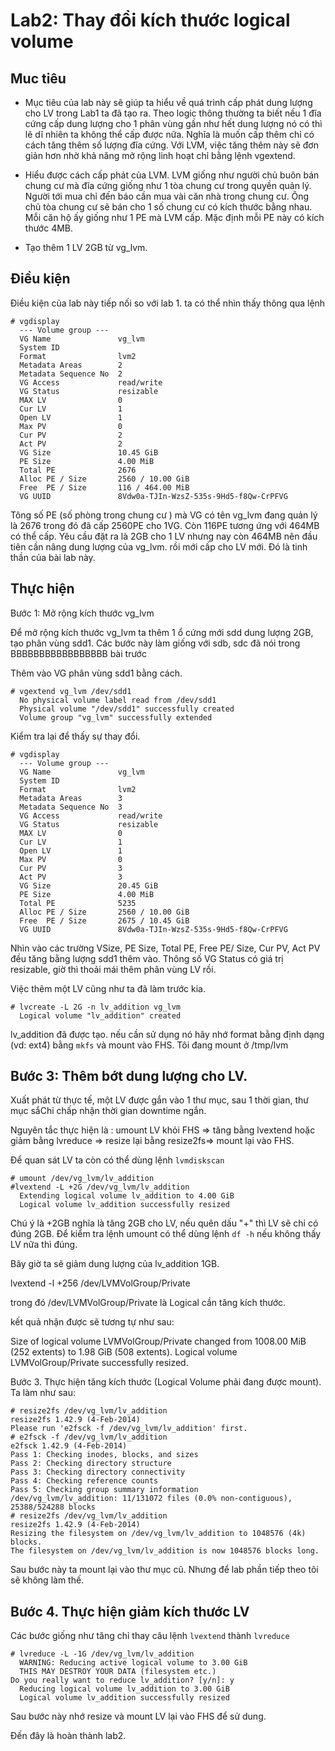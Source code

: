 # Lab2: Thay đổi kích thước logical volume

## Muc tiêu 

* Mục tiêu của lab này sẽ giúp ta hiểu về quá trình cấp phát dung lượng cho LV trong Lab1 ta đã tạo ra. Theo logic thông thường ta
biết nếu 1 đĩa cứng cấp dung lượng cho 1 phân vùng gần như hết dung lượng nó có thì lẽ dĩ nhiên ta không thể cấp được nữa. Nghĩa là muốn cấp thêm
chỉ có cách tăng thêm số lượng đĩa cứng. Với LVM, việc tăng thêm này sẽ đơn giản hơn nhờ khả năng mở rộng linh hoạt chỉ bằng lệnh vgextend.

* Hiểu được cách cấp phát của LVM. LVM giống như người chủ buôn bán chung cư mà đĩa cứng giống như 1 tòa chung cư trong quyền quản lý.
Người tới mua chỉ đến báo cần mua vài căn nhà trong chung cư. Ông chủ tòa chung cư sẽ bán cho 1 số chung cư có kích thước bằng nhau. Mỗi căn hộ ấy 
giống như 1 PE mà LVM cấp. Mặc định mỗi PE này có kích thước 4MB.

* Tạo thêm 1 LV 2GB từ vg_lvm.

## Điều kiện

Điều kiện của lab này tiếp nối so với lab 1. ta có thể nhìn thấy thông qua lệnh 

```
# vgdisplay
  --- Volume group ---
  VG Name               vg_lvm
  System ID
  Format                lvm2
  Metadata Areas        2
  Metadata Sequence No  2
  VG Access             read/write
  VG Status             resizable
  MAX LV                0
  Cur LV                1
  Open LV               1
  Max PV                0
  Cur PV                2
  Act PV                2
  VG Size               10.45 GiB
  PE Size               4.00 MiB
  Total PE              2676
  Alloc PE / Size       2560 / 10.00 GiB
  Free  PE / Size       116 / 464.00 MiB
  VG UUID               8Vdw0a-TJIn-WzsZ-535s-9Hd5-f8Qw-CrPFVG
```

Tông số PE (số phòng trong chung cư ) mà VG có tên vg_lvm đang quản lý là 2676 trong đó đã cấp 2560PE cho 1VG. Còn 116PE tương ứng với 464MB có thể cấp.
Yêu cầu đặt ra là 2GB cho 1 LV nhưng nay còn 464MB nên đầu tiên cần nâng dung lượng của vg_lvm. rồi mới cấp cho LV mới. Đó là tinh thần của bài lab này.

## Thực hiện

Bước 1: Mở rộng kích thước vg_lvm

Để mở rộng kích thước vg_lvm ta thêm 1 ổ cứng mới sdd dung lượng 2GB, tạo phân vùng sdd1. Các bước này làm giống với sdb, sdc đã nói trong BBBBBBBBBBBBBBBBB bài trước

Thêm vào VG phân vùng sdd1 bằng cách. 

```
# vgextend vg_lvm /dev/sdd1
  No physical volume label read from /dev/sdd1
  Physical volume "/dev/sdd1" successfully created
  Volume group "vg_lvm" successfully extended
```

Kiểm tra lại để thấy sự thay đổi.

```
# vgdisplay
  --- Volume group ---
  VG Name               vg_lvm
  System ID
  Format                lvm2
  Metadata Areas        3
  Metadata Sequence No  3
  VG Access             read/write
  VG Status             resizable
  MAX LV                0
  Cur LV                1
  Open LV               1
  Max PV                0
  Cur PV                3
  Act PV                3
  VG Size               20.45 GiB
  PE Size               4.00 MiB
  Total PE              5235
  Alloc PE / Size       2560 / 10.00 GiB
  Free  PE / Size       2675 / 10.45 GiB
  VG UUID               8Vdw0a-TJIn-WzsZ-535s-9Hd5-f8Qw-CrPFVG
```

Nhìn vào các trường VSize, PE Size, Total PE, Free PE/ Size, Cur PV, Act PV đều tăng bằng lượng sdd1 thêm vào.
Thông số VG Status có giá trị resizable, giờ thì thoải mái thêm phân vùng LV rồi. 

Việc thêm một LV cũng như ta đã làm trước kia. 

```
# lvcreate -L 2G -n lv_addition vg_lvm
  Logical volume "lv_addition" created
```

lv_addition  đã được tạo. nếu cần sử dụng nó hãy nhớ format bằng định dạng (vd: ext4) bằng `mkfs` và mount vào FHS. Tôi đang mount ở /tmp/lvm 

## Bước 3: Thêm bớt dung lượng cho LV.

Xuất phát từ thực tế, một LV được gắn vào 1 thư mục, sau 1 thời gian, thư mục sắChỉ chấp nhận thời gian downtime ngắn.

Nguyên tắc thực hiện là : umount LV khỏi FHS => tăng bằng lvextend hoặc giảm bằng lvreduce => resize lại bằng resize2fs=> mount lại vào FHS.

Để quan sát LV ta còn có thể dùng lệnh `lvmdiskscan` 

```
# umount /dev/vg_lvm/lv_addition
#lvextend -L +2G /dev/vg_lvm/lv_addition
  Extending logical volume lv_addition to 4.00 GiB
  Logical volume lv_addition successfully resized
```

Chú ý là +2GB nghĩa là tăng 2GB cho LV, nếu quên dấu "+" thì LV sẽ chỉ có đúng 2GB.
Để kiểm tra lệnh umount có thể dùng lệnh `df -h` nếu không thấy LV nữa thì đúng.

Bây giờ ta sẽ giảm dung lượng của lv_addition 1GB. 





lvextend -l +256 /dev/LVMVolGroup/Private

trong đó /dev/LVMVolGroup/Private là Logical cần tăng kích thước.

kết quả nhận được sẽ tương tự như sau:

Size of logical volume LVMVolGroup/Private changed from 1008.00 MiB (252 extents) to 1.98 GiB (508 extents).
Logical volume LVMVolGroup/Private successfully resized.

Bước 3. Thực hiện tăng kích thước (Logical Volume phải đang được mount). Ta làm như sau:

```
# resize2fs /dev/vg_lvm/lv_addition
resize2fs 1.42.9 (4-Feb-2014)
Please run 'e2fsck -f /dev/vg_lvm/lv_addition' first.
# e2fsck -f /dev/vg_lvm/lv_addition
e2fsck 1.42.9 (4-Feb-2014)
Pass 1: Checking inodes, blocks, and sizes
Pass 2: Checking directory structure
Pass 3: Checking directory connectivity
Pass 4: Checking reference counts
Pass 5: Checking group summary information
/dev/vg_lvm/lv_addition: 11/131072 files (0.0% non-contiguous), 25388/524288 blocks
# resize2fs /dev/vg_lvm/lv_addition
resize2fs 1.42.9 (4-Feb-2014)
Resizing the filesystem on /dev/vg_lvm/lv_addition to 1048576 (4k) blocks.
The filesystem on /dev/vg_lvm/lv_addition is now 1048576 blocks long.
```

Sau bước này ta mount lại vào thư mục cũ. Nhưng để lab phần tiếp theo tôi sẽ không làm thế. 

## Bước 4. Thực hiện giảm kích thước LV

Các bước giống như tăng chỉ thay câu lệnh `lvextend` thành `lvreduce`
```
# lvreduce -L -1G /dev/vg_lvm/lv_addition
  WARNING: Reducing active logical volume to 3.00 GiB
  THIS MAY DESTROY YOUR DATA (filesystem etc.)
Do you really want to reduce lv_addition? [y/n]: y
  Reducing logical volume lv_addition to 3.00 GiB
  Logical volume lv_addition successfully resized
```

Sau bước này nhớ resize và mount LV lại vào FHS để sử dung.

Đến đây là hoàn thành lab2. 

